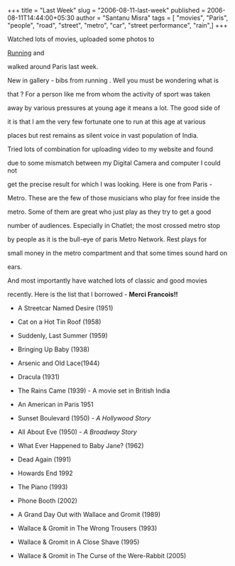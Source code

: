 +++
title = "Last Week"
slug = "2006-08-11-last-week"
published = 2006-08-11T14:44:00+05:30
author = "Santanu Misra"
tags = [ "movies", "Paris", "people", "road", "street", "metro", "car", "street performance", "rain",]
+++




Watched lots of movies, uploaded some photos to

[Running](http://www.flickr.com/photos/santm/sets/72157638606195706) and

walked around Paris last week.



  

New in gallery - bibs from running . Well you must be wondering what is

that ? For a person like me from whom the activity of sport was taken

away by various pressures at young age it means a lot. The good side of

it is that I am the very few fortunate one to run at this age at various

places but rest remains as silent voice in vast population of India.



  



Tried lots of combination for uploading video to my website and found

due to some mismatch between my Digital Camera and computer I could not

get the precise result for which I was looking. Here is one from Paris -

Metro. These are the few of those musicians who play for free inside the

metro. Some of them are great who just play as they try to get a good

number of audiences. Especially in Chatlet; the most crossed metro stop

by people as it is the bull-eye of paris Metro Network. Rest plays for

small money in the metro compartment and that some times sound hard on

ears.



And most importantly have watched lots of classic and good movies

recently. Here is the list that I borrowed - **Merci Francois!!**



-   A Streetcar Named Desire (1951)

-   Cat on a Hot Tin Roof (1958)

-   Suddenly, Last Summer (1959)



  



-   Bringing Up Baby (1938)

-   Arsenic and Old Lace(1944)



  



-   Dracula (1931)

-   The Rains Came (1939) - A movie set in British India

-   An American in Paris 1951



  



-   Sunset Boulevard (1950) - *A Hollywood Story*

-   All About Eve (1950) - *A Broadway Story*

-   What Ever Happened to Baby Jane? (1962)

-   Dead Again (1991)

-   Howards End 1992

-   The Piano (1993)

-   Phone Booth (2002)



  



-   A Grand Day Out with Wallace and Gromit (1989)

-   Wallace & Gromit in The Wrong Trousers (1993)

-   Wallace & Gromit in A Close Shave (1995)

-   Wallace & Gromit in The Curse of the Were-Rabbit (2005)
